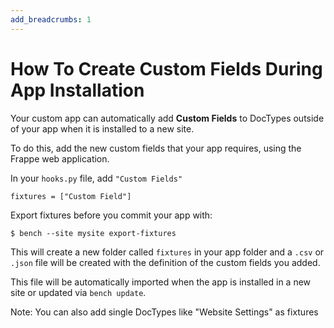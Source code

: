 ```yaml
---
add_breadcrumbs: 1
---
```

# How To Create Custom Fields During App Installation

Your custom app can automatically add **Custom Fields** to DocTypes outside of your app when it is installed to a new site.

To do this, add the new custom fields that your app requires, using the Frappe web application.

In your `hooks.py` file, add `"Custom Fields"`

	fixtures = ["Custom Field"]

Export fixtures before you commit your app with:

	$ bench --site mysite export-fixtures

This will create a new folder called `fixtures` in your app folder and a `.csv` or `.json` file will be created with the definition of the custom fields you added.

This file will be automatically imported when the app is installed in a new site or updated via `bench update`.

Note: You can also add single DocTypes like "Website Settings" as fixtures


<!-- markdown -->
